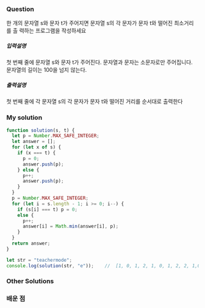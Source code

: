 ### Question

한 개의 문자열 s와 문자 t가 주어지면 문자열 s의 각 문자가 문자 t와 떨어진 최소거리를 출
력하는 프로그램을 작성하세요

##### 입력설명

첫 번째 줄에 문자열 s와 문자 t가 주어진다. 문자열과 문자는 소문자로만 주어집니다.
문자열의 길이는 100을 넘지 않는다.

##### 출력설명

첫 번째 줄에 각 문자열 s의 각 문자가 문자 t와 떨어진 거리를 순서대로 출력한다

### My solution

```javascript
function solution(s, t) {
  let p = Number.MAX_SAFE_INTEGER;
  let answer = [];
  for (let x of s) {
    if (x === t) {
      p = 0;
      answer.push(p);
    } else {
      p++;
      answer.push(p);
    }
  }
  p = Number.MAX_SAFE_INTEGER;
  for (let i = s.length - 1; i >= 0; i--) {
    if (s[i] === t) p = 0;
    else {
      p++;
      answer[i] = Math.min(answer[i], p);
    }
  }
  return answer;
}

let str = "teachermode";
console.log(solution(str, "e"));    //  [1, 0, 1, 2, 1, 0, 1, 2, 2, 1,0]
```

### Other Solutions

### 배운 점
